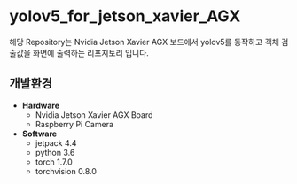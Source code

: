 # yolov5_for_jetson_xavier_AGX
해당 Repository는 Nvidia Jetson Xavier AGX 보드에서 yolov5를 동작하고 객체 검출값을 화면에 출력하는 리포지토리 입니다.

## 개발환경
- __Hardware__
  - Nvidia Jetson Xavier AGX Board
  - Raspberry Pi Camera
- __Software__
  - jetpack 4.4
  - python 3.6
  - torch 1.7.0
  - torchvision 0.8.0
